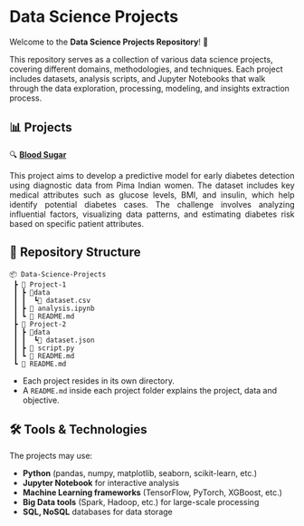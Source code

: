 # Data Science Projects

Welcome to the **Data Science Projects Repository**! 🚀

This repository serves as a collection of various data science projects, covering different domains, methodologies, and techniques. Each project includes datasets, analysis scripts, and Jupyter Notebooks that walk through the data exploration, processing, modeling, and insights extraction process.

## 📊 Projects

🔍 **[Blood Sugar](Blood_Sugar/)**
<p align=justify>
This project aims to develop a predictive model for early diabetes detection using diagnostic data from Pima Indian women. The dataset includes key medical attributes such as glucose levels, BMI, and insulin, which help identify potential diabetes cases. The challenge involves analyzing influential factors, visualizing data patterns, and estimating diabetes risk based on specific patient attributes.
</p>

## 📂 Repository Structure
```
📦 Data-Science-Projects
 ┣ 📂 Project-1
 ┃ ┣ 📂data
 ┃ ┃  ┗📜 dataset.csv
 ┃ ┣ 📜 analysis.ipynb
 ┃ ┗ 📜 README.md
 ┣ 📂 Project-2
 ┃ ┣ 📂data
 ┃ ┃  ┗📜 dataset.json
 ┃ ┣ 📜 script.py
 ┃ ┗ 📜 README.md
 ┗ 📜 README.md
```

- Each project resides in its own directory.
- A `README.md` inside each project folder explains the project, data and objective.
<!--
## 🚀 Getting Started
1. Clone the repository:
   ```bash
   git clone https://github.com/your-username/Data-Science-Projects.git
   ```
2. Navigate to a specific project:
   ```bash
   cd Data-Science-Projects/Project-1
   ```
3. Install dependencies:
   ```bash
   pip install -r requirements.txt
   ```
4. Open the Jupyter Notebook:
   ```bash
   jupyter notebook analysis.ipynb
   ```
-->
## 🛠 Tools & Technologies
The projects may use:
- **Python** (pandas, numpy, matplotlib, seaborn, scikit-learn, etc.)
- **Jupyter Notebook** for interactive analysis
- **Machine Learning frameworks** (TensorFlow, PyTorch, XGBoost, etc.)
- **Big Data tools** (Spark, Hadoop, etc.) for large-scale processing
- **SQL, NoSQL** databases for data storage

